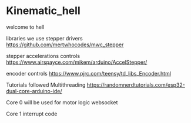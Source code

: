 # Kinematic_hell

welcome to hell



libraries we use
stepper drivers
https://github.com/mertwhocodes/mwc_stepper

stepper accelerations controls
https://www.airspayce.com/mikem/arduino/AccelStepper/

encoder controls 
https://www.pjrc.com/teensy/td_libs_Encoder.html

Tutorials followed 
Multithreading 
https://randomnerdtutorials.com/esp32-dual-core-arduino-ide/




Core 0 
will be used for motor logic websocket 




Core 1 
interrupt code

